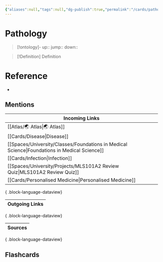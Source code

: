 ```yaml
---
{"aliases":null,"tags":null,"dg-publish":true,"permalink":"/cards/pathology/","dgPassFrontmatter":true}
---
```


# Pathology

> [!ontology]-
> up:: 
> jump:: 
> down:: 

> [!Definition] Definition

# Reference

- 

## Mentions

| Incoming Links                                                                                  |
| ----------------------------------------------------------------------------------------------- |
| [[Atlas/🌏 Atlas\|🌏 Atlas]]                                                                 |
| [[Cards/Disease\|Disease]]                                                                   |
| [[Spaces/University/Classes/Foundations in Medical Science\|Foundations in Medical Science]] |
| [[Cards/Infection\|Infection]]                                                               |
| [[Spaces/University/Projects/MLS101A2 Review Quiz\|MLS101A2 Review Quiz]]                    |
| [[Cards/Personalised Medicine\|Personalised Medicine]]                                       |

{ .block-language-dataview}

| Outgoing Links |
| -------------- |

{ .block-language-dataview}

| Sources |
| ------- |

{ .block-language-dataview}

## Flashcards